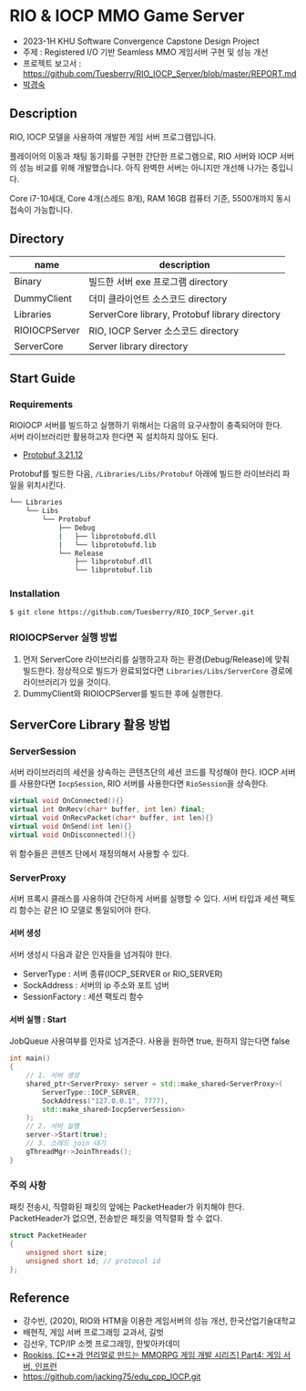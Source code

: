 # RIO & IOCP MMO Game Server
* 2023-1H KHU Software Convergence Capstone Design Project
* 주제 : Registered I/O 기반 Seamless MMO 게임서버 구현 및 성능 개선
* 프로젝트 보고서 : https://github.com/Tuesberry/RIO_IOCP_Server/blob/master/REPORT.md
* [박경숙](https://github.com/Tuesberry)

## Description

RIO, IOCP 모델을 사용하여 개발한 게임 서버 프로그램입니다. </br>

플레이어의 이동과 채팅 동기화를 구현한 간단한 프로그램으로, RIO 서버와 IOCP 서버의 성능 비교를 위해 개발했습니다. 아직 완벽한 서버는 아니지만 개선해 나가는 중입니다.</br>

Core i7-10세대, Core 4개(스레드 8개), RAM 16GB 컴퓨터 기준, 5500개까지 동시접속이 가능합니다.

## Directory

| name     | description                                           |
| -------- | ------------------------------------------------------|
| Binary   | 빌드한 서버 exe 프로그램 directory                      |
| DummyClient | 더미 클라이언트 소스코드 directory                   |
| Libraries | ServerCore library, Protobuf library directory       |
| RIOIOCPServer  | RIO, IOCP Server 소스코드 directory              |
| ServerCore     | Server library directory                        |

## Start Guide

### Requirements
RIOIOCP 서버를 빌드하고 실행하기 위해서는 다음의 요구사항이 충족되어야 한다. </br>
서버 라이브러리만 활용하고자 한다면 꼭 설치하지 않아도 된다.

* [Protobuf 3.21.12](https://github.com/protocolbuffers/protobuf)

Protobuf를 빌드한 다음, `/Libraries/Libs/Protobuf` 아래에 빌드한 라이브러리 파일을 위치시킨다.</br>

```bash
└── Libraries
    └── Libs
        └── Protobuf
            ├── Debug
            |   ├── libprotobufd.dll 
            |   └── libprotobufd.lib
            └── Release
                ├── libprotobuf.dll 
                └── libprotobuf.lib
```

### Installation
```bash
$ git clone https://github.com/Tuesberry/RIO_IOCP_Server.git
```

### RIOIOCPServer 실행 방법
1. 먼저 ServerCore 라이브러리를 실행하고자 하는 환경(Debug/Release)에 맞춰 빌드한다. 정상적으로 빌드가 완료되었다면 `Libraries/Libs/ServerCore` 경로에 라이브러리가 있을 것이다.
2. DummyClient와 RIOIOCPServer를 빌드한 후에 실행한다.

## ServerCore Library 활용 방법

### ServerSession

서버 라이브러리의 세션을 상속하는 콘텐츠단의 세션 코드를 작성해야 한다.
IOCP 서버를 사용한다면 `IocpSession`, RIO 서버를 사용한다면 `RioSession`을 상속한다. 

```cpp
virtual void OnConnected(){}
virtual int OnRecv(char* buffer, int len) final;
virtual void OnRecvPacket(char* buffer, int len){}
virtual void OnSend(int len){}
virtual void OnDisconnected(){}
```

위 함수들은 콘텐츠 단에서 재정의해서 사용할 수 있다.

### ServerProxy

서버 프록시 클래스를 사용하여 간단하게 서버를 실행할 수 있다.
서버 타입과 세션 팩토리 함수는 같은 IO 모델로 통일되어야 한다. 

#### 서버 생성
서버 생성시 다음과 같은 인자들을 넘겨줘야 한다.

* ServerType : 서버 종류(IOCP_SERVER or RIO_SERVER)
* SockAddress : 서버의 ip 주소와 포트 넘버
* SessionFactory : 세션 팩토리 함수

#### 서버 실행 : Start
JobQueue 사용여부를 인자로 넘겨준다. 사용을 원하면 true, 원하지 않는다면 false

```cpp
int main()
{
    // 1. 서버 생성
    shared_ptr<ServerProxy> server = std::make_shared<ServerProxy>(
        ServerType::IOCP_SERVER,
        SockAddress("127.0.0.1", 7777),
        std::make_shared<IocpServerSession>
    );
    // 2. 서버 실행
    server->Start(true);
    // 3. 스레드 join 대기
    gThreadMgr->JoinThreads();
}
```

### 주의 사항

패킷 전송시, 직렬화된 패킷의 앞에는 PacketHeader가 위치해야 한다.
PacketHeader가 없으면, 전송받은 패킷을 역직렬화 할 수 없다.
```cpp
struct PacketHeader
{
	unsigned short size;
	unsigned short id; // protocol id 
};
```

## Reference
* 강수빈, (2020), RIO와 HTM을 이용한 게임서버의 성능 개선, 한국산업기술대학교
* 배현직, 게임 서버 프로그래밍 교과서, 길벗
* 김선우, TCP/IP 소켓 프로그래밍, 한빛아카데미
* [Rookiss, [C++과 언리얼로 만드는 MMORPG 게임 개발 시리즈] Part4: 게임 서버, 인프런](https://www.inflearn.com/course/%EC%96%B8%EB%A6%AC%EC%96%BC-3d-mmorpg-4)
* https://github.com/jacking75/edu_cpp_IOCP.git
